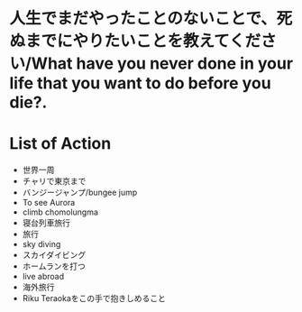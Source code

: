 # 人生でまだやったことのないことで、死ぬまでにやりたいことを教えてください/What have you never done in your life that you want to do before you die?.

# List of Action
- 世界一周
- チャリで東京まで
- バンジージャンプ/bungee jump 
- To see Aurora
- climb chomolungma
- 寝台列車旅行
- 旅行
- sky diving
- スカイダイビング
- ホームランを打つ
- live abroad
- 海外旅行
- Riku Teraokaをこの手で抱きしめること
